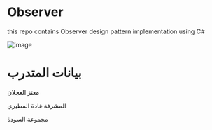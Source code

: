 # Observer
this repo contains Observer design pattern implementation using C#



![image](https://user-images.githubusercontent.com/82468827/123522963-7551d580-d6c9-11eb-9e48-455f36c3014a.png)





# بيانات المتدرب


معتز العجلان


المشرفة غادة المطيري


مجموعة السودة
